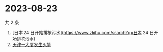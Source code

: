 # 2023-08-23

共 2 条

<!-- BEGIN ZHIHUSEARCH -->
<!-- 最后更新时间 Wed Aug 23 2023 03:04:31 GMT+0800 (China Standard Time) -->
1. [日本 24 日开始排核污水](https://www.zhihu.com/search?q=日本 24 日开始排核污水)
1. [天津一大厦发生火情](https://www.zhihu.com/search?q=天津一大厦发生火情)
<!-- END ZHIHUSEARCH -->

